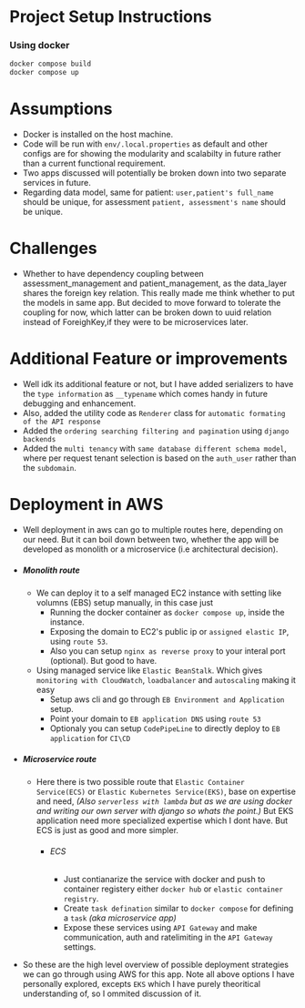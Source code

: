 # Project Setup Instructions

### Using docker
```bash
docker compose build
docker compose up 
```


# Assumptions

- Docker is installed on the host machine.
- Code will be run with `env/.local.properties` as default and other configs are for showing the modularity and scalabilty in future rather than a current functional requirement.
- Two apps discussed will potentially be broken down into two separate services in future.
- Regarding data model, same for patient: `user,patient's full_name` should be unique, for assessment `patient, assessment's name` should be unique. 



# Challenges

- Whether to have dependency coupling between assessment_management and patient_management,
as the data_layer shares the foreign key relation.
This really made me think whether to put the models in same app. But decided to move forward to tolerate the coupling for now, which latter can be broken down to uuid relation instead of ForeighKey,if they were to be microservices later.


# Additional Feature or improvements
- Well idk its additional feature or not, but I have added serializers to have the `type information` as `__typename` which comes handy in future debugging and enhancement.
- Also, added the utility code as `Renderer` class for `automatic formating of the API response`
- Added the `ordering searching filtering and pagination` using `django backends`
- Added the `multi tenancy` with `same database different schema model`, where per request tenant selection is based on the `auth_user` rather than the `subdomain`.

# Deployment in AWS
- Well deployment in aws can go to multiple routes here, depending on our need. But it can boil down between two, whether the app will be developed as monolith or a microservice (i.e architectural decision).

- ##### Monolith route
    - We can deploy it to a self managed EC2 instance with setting like volumns (EBS) setup manually, in this case just 
        - Running the docker container as `docker compose up`, inside the instance.
        - Exposing the domain to EC2's public ip or `assigned elastic IP`, using `route 53`.
        - Also you can setup `nginx as reverse proxy` to your interal port (optional). But good to have.
    - Using managed service like `Elastic BeanStalk`. Which gives `monitoring with CloudWatch`, `loadbalancer` and `autoscaling` making it easy
        - Setup aws cli and go through `EB Environment and Application` setup.
        - Point your domain to `EB application DNS` using `route 53`
        - Optionaly you can setup `CodePipeLine` to directly deploy to `EB application` for `CI\CD`
- ##### Microservice route
    - Here there is two possible route that `Elastic Container Service(ECS)` or `Elastic Kubernetes Service(EKS)`, base on expertise and need, _(Also `serverless with lambda` but as we are using docker and writing our own server with django so whats the point.)_ But EKS application need more specialized expertise which I dont have. But ECS is just as good and more simpler.

        - ###### ECS
            - Just contianarize the service with docker and push to container registery either `docker hub` or `elastic container registry`.
            - Create `task defination` similar to `docker compose` for defining a `task` _(aka microservice app)_
            - Expose these services using `API Gateway` and make communication, auth and ratelimiting in the `API Gateway` settings.   
- So these are the high level overview of possible deployment strategies we can go through using AWS for this app. Note all above options I have personally explored, excepts `EKS` which I have purely theoritical understanding of, so I ommited discussion of it.